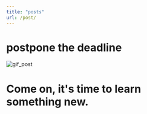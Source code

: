 ```yaml
---
title: "posts"
url: /post/
---
```

# postpone the deadline

![gif_post](https://miro.medium.com/max/1838/1*9S3JhMtLGiacpNpziWGN1A.gif)

# Come on, it's time to learn something new.